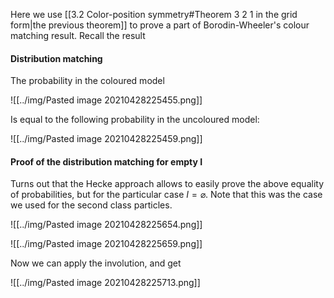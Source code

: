 Here we use [[3.2 Color-position symmetry#Theorem 3 2 1 in the grid form|the previous theorem]] to prove a part of Borodin-Wheeler's colour matching result. Recall the result

#### Distribution matching

The probability in the coloured model

![[../img/Pasted image 20210428225455.png]]

Is equal to the following probability in the uncoloured model:

![[../img/Pasted image 20210428225459.png]]

#### Proof of the distribution matching for empty I

Turns out that the Hecke approach allows to easily prove the above equality of probabilities, but for the particular case $I=\varnothing$. Note that this was the case we used for the second class particles.

![[../img/Pasted image 20210428225654.png]]

![[../img/Pasted image 20210428225659.png]]

Now we can apply the involution, and get

![[../img/Pasted image 20210428225713.png]]

